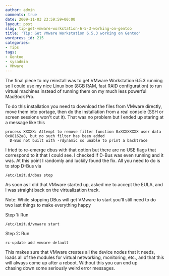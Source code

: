 ```yaml
---
author: admin
comments: true
date: 2009-11-03 23:59:59+00:00
layout: post
slug: tip-get-vmware-workstation-6-5-3-working-on-gentoo
title: 'Tip: Get VMware Workstation 6.5.3 working on Gentoo'
wordpress_id: 215
categories:
- Tips
tags:
- Gentoo
- sysadmin
- VMware
---
```


The final piece to my reinstall was to get VMware Workstation 6.5.3 running so I could use my nice Linux box (8GB RAM, fast RAID configuration) to run virtual machines instead of running them on my much less powerful MacBook Pro.

To do this installation you need to download the files from VMware directly, move them into portage, then do the installation from a real console (SSH or screen sessions won't cut it).  That was no problem but I ended up staring at a message like this

    
    process XXXXX: Attempt to remove filter function 0xXXXXXXXX user data 0x88162a8, but no such filter has been added
      D-Bus not built with -rdynamic so unable to print a backtrace


I tried to re-emerge dbus with that option but there are no USE flags that correspond to it that I could see.  I checked if D-Bus was even running and it was.  At this point I randomly and luckily found the fix.  All you need to do is to stop D-Bus via

    
    /etc/init.d/dbus stop


As soon as I did that VMware started up, asked me to accept the EULA, and I was straight back on the virtualization track.

Note: While stopping DBus will get VMware to start you'll still need to do two last things to make everything happy

Step 1: Run

    
    /etc/init.d/vmware start


Step 2: Run

    
    rc-update add vmware default


This makes sure that VMware creates all the device nodes that it needs, loads all of the modules for virtual networking, monitoring, etc., and that this will always come up after a reboot.  Without this you can end up chasing down some seriously weird error messages.
